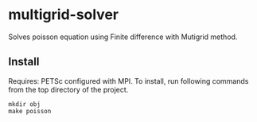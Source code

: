 # multigrid-solver

Solves poisson equation using Finite difference with Mutigrid method.

## Install

Requires: PETSc configured with MPI. To install, run following commands from the top directory of the project.

    mkdir obj
    make poisson
